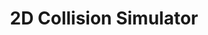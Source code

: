 ---
layout: page
title: 2D Collision Simulator
description: A simple 2D collision simulator.
img: assets/img/2D_Collision_Simulator/2D_Collision_Gif.gif
redirect: https://github.com/Ryan-Red/2D-Collision-Simulator
importance: 3
category: physics
---